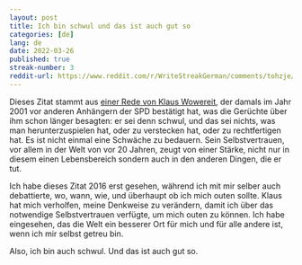 ```yaml
---
layout: post
title: Ich bin schwul und das ist auch gut so
categories: [de]
lang: de
date: 2022-03-26
published: true
streak-number: 3
reddit-url: https://www.reddit.com/r/WriteStreakGerman/comments/tohzje/streak_3_ich_bin_schwul_und_das_ist_auch_gut_so/
---
```

Dieses Zitat stammt aus [einer Rede von Klaus Wowereit](https://youtu.be/2yljzgTU13Y), der damals im Jahr 2001 vor anderen Anhängern der SPD bestätigt hat, was die Gerüchte über ihm schon länger besagten: er sei denn schwul, und das sei nichts, was man herunterzuspielen hat, oder zu verstecken hat, oder zu rechtfertigen hat. Es ist nicht einmal eine Schwäche zu bedauern. Sein Selbstvertrauen, vor allem in der Welt von vor 20 Jahren, zeugt von einer Stärke, nicht nur in diesem einen Lebensbereich sondern auch in den anderen Dingen, die er tut.

Ich habe dieses Zitat 2016 erst gesehen, während ich mit mir selber auch debattierte, wo, wann, wie, und überhaupt ob ich mich outen sollte. Klaus hat mich verholfen, meine Denkweise zu verändern, damit ich über das notwendige Selbstvertrauen verfügte, um mich outen zu können. Ich habe eingesehen, das die Welt ein besserer Ort für mich und für alle andere ist, wenn ich mir selbst getreu bin.

Also, ich bin auch schwul. Und das ist auch gut so.